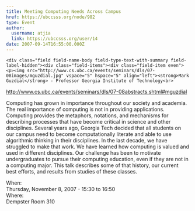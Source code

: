 ```yaml
---
title: Meeting Computing Needs Across Campus 
href: https://ubccsss.org/node/982
type: Event
author:
  username: atjia
  link: https://ubccsss.org/user/14
date: 2007-09-14T16:55:00.000Z
---
```



    <div class="field field-name-body field-type-text-with-summary field-label-hidden"><div class="field-items"><div class="field-item even"><p><img src="http://www.cs.ubc.ca/events/seminars/dls/07-08images/mguzdial.jpg" vspace="5" hspace="5" align="left"><strong>Mark Guzdial</strong> - Professor Georgia Institute of Technology<br>
<a href="http://www.cs.ubc.ca/events/seminars/dls/07-08abstracts.shtml#mguzdial">http://www.cs.ubc.ca/events/seminars/dls/07-08abstracts.shtml#mguzdial</a></p>
<p>Computing has grown in importance throughout our society and academia. The real importance of computing is not in providing applications. Computing provides the metaphors, notations, and mechanisms for describing processes that have become critical in science and other disciplines. Several years ago, Georgia Tech decided that all students on our campus need to become computationally literate and able to use algorithmic thinking in their disciplines. In the last decade, we have struggled to make that work. We have learned how computing is valued and used in different disciplines. Our challenge has been to motivate undergraduates to pursue their computing education, even if they are not in a computing major. This talk describes some of that history, our current best efforts, and results from studies of these classes.</p>
<!--break--></div></div></div><div class="field field-name-field-dates field-type-datetime field-label-above"><div class="field-label">When:&#xA0;</div><div class="field-items"><div class="field-item even"><span class="date-display-single">Thursday, November 8, 2007 - <span class="date-display-range"><span class="date-display-start">15:30</span> to <span class="date-display-end">16:50</span></span></span></div></div></div><div class="field field-name-field-location field-type-text field-label-above"><div class="field-label">Where:&#xA0;</div><div class="field-items"><div class="field-item even">Dempster Room 310</div></div></div>    <footer>
          </footer>
    